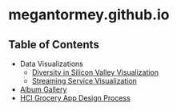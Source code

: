 # megantormey.github.io

## Table of Contents

- Data Visualizations
  - [Diversity in Silicon Valley Visualization](Data_Visualizations/Silicon_Valley_Diversity_Visualization/diversity_visualization.html)
  - [Streaming Service Visualization](Data_Visualizations/Streaming_Services_Visualization/streaming_visualization.html)
- [Album Gallery](Album_Gallery/index.php)
- [HCI Grocery App Design Process](Human_Centered_Design_Process/HCI_process.html)